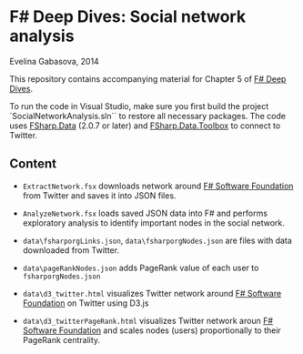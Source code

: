 
F# Deep Dives: Social network analysis
====================================================
Evelina Gabasova, 2014

This repository contains accompanying material for Chapter 5 
of [F# Deep Dives](http://www.manning.com/petricek2/).

To run the code in Visual Studio, make sure you first build the project `SocialNetworkAnalysis.sln``
to restore all necessary packages.
The code uses [FSharp.Data](http://fsharp.github.io/FSharp.Data/) (2.0.7 or later)
and [FSharp.Data.Toolbox](http://fsprojects.github.io/FSharp.Data.Toolbox/)
 to connect to Twitter.

Content
---------------

- `ExtractNetwork.fsx` downloads network around [F# Software Foundation](https://twitter.com/fsharporg)
 from Twitter and saves it into JSON files.

- `AnalyzeNetwork.fsx` loads saved JSON data into F# and performs exploratory analysis
to identify important nodes in the social network.

- `data\fsharporgLinks.json`, `data\fsharporgNodes.json` are files with data downloaded from Twitter.

- `data\pageRankNodes.json` adds PageRank value of each user to `fsharporgNodes.json`

- `data\d3_twitter.html` visualizes Twitter network around [F# Software Foundation](https://twitter.com/fsharporg)
on Twitter using D3.js

- `data\d3_twitterPageRank.html` visualizes Twitter network aroun [F# Software Foundation](https://twitter.com/fsharporg)
and scales nodes (users) proportionally to their PageRank centrality.

